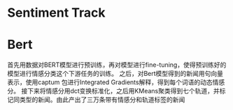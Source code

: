 # Sentiment Track
# Bert
首先用数据对BERT模型进行预训练，再对模型进行fine-tuning，使得预训练好的模型进行情感分类这个下游任务的训练。
之后，对Bert模型得到的新闻用句向量表示，使用captum 包进行Integrated Gradients解释，得到每个词语的动态情感分。
接下来将情感分用dct变换标准化，之后用KMeans聚类得到七个轨道，并标记同类型的新闻。由此产出了三万条带有情感分和轨道标签的新闻
